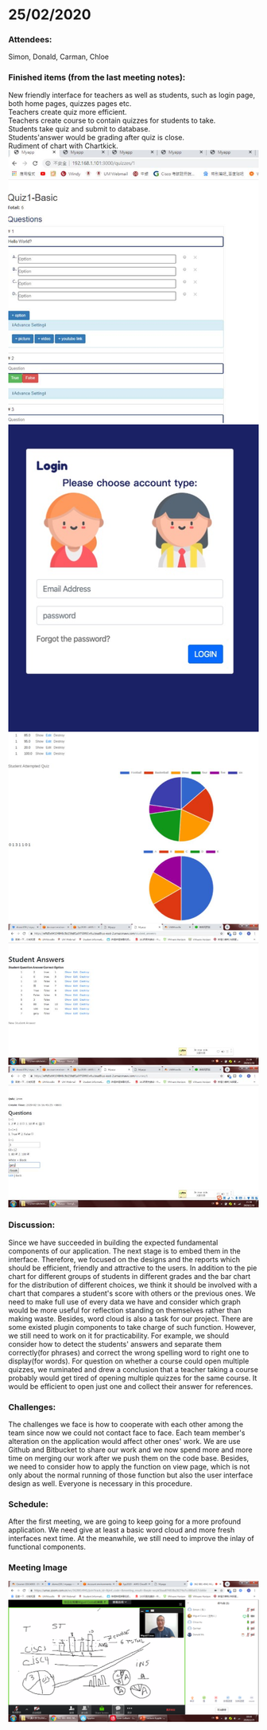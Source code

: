 # 25/02/2020

### Attendees: 
Simon, Donald, Carman, Chloe

### Finished items (from the last meeting notes): 
New friendly interface for teachers as well as students, such as login page, both home pages, quizzes pages etc. <br/>
Teachers create quiz more efficient. <br/>
Teachers create course to contain quizzes for students to take. <br/>
Students take quiz and submit to database. <br/>
Students'answer would be grading after quiz is close. <br/>
Rudiment of chart with Chartkick. <br/> 
![image](https://github.com/umsimonchen/Final-Year-Project/blob/master/images/25022020_1.jpg)
![image](https://github.com/umsimonchen/Final-Year-Project/blob/master/images/25022020_2.jpg)
![image](https://github.com/umsimonchen/Final-Year-Project/blob/master/images/25022020_3.jpg)
![image](https://github.com/umsimonchen/Final-Year-Project/blob/master/images/25022020_4.jpg)
![image](https://github.com/umsimonchen/Final-Year-Project/blob/master/images/25022020_5.jpg)

### Discussion: 
Since we have succeeded in building the expected fundamental components of our application. The next stage is to embed them in the interface. Therefore, we focused on the designs and the reports which should be efficient, friendly and attractive to the users. In addition to the pie chart for different groups of students in different grades and the bar chart for the distribution of different choices, we think it should be involved with a chart that compares a student's score with others or the previous ones. We need to make full use of every data we have and consider which graph would be more useful for reflection standing on themselves rather than making waste. Besides, word cloud is also a task for our project. There are some existed plugin components to take charge of such function. However, we still need to work on it for practicability. For example, we should consider how to detect the students' answers and separate them correctly(for phrases) and correct the wrong spelling word to right one to display(for words). For question on whether a course could open multiple quizzes, we ruminated and drew a conclusion that a teacher taking a course probably would get tired of opening multiple quizzes for the same course. It would be efficient to open just one and collect their answer for references. 

### Challenges: 
The challenges we face is how to cooperate with each other among the team since now we could not contact face to face. Each team member's alteration on the application would affect other ones' work. We are use Github and Bitbucket to share our work and we now spend more and more time on merging our work after we push them on the code base. Besides, we need to consider how to apply the function on view page, which is not only about the normal running of those function but also the user interface design as well. Everyone is necessary in this procedure. 

### Schedule:
After the first meeting, we are going to keep going for a more profound application. We need give at least a basic word cloud and more fresh interfaces next time. At the meanwhile, we still need to improve the inlay of functional components.

### Meeting Image
![image](https://github.com/umsimonchen/Final-Year-Project/blob/master/images/25022020_6.png)

